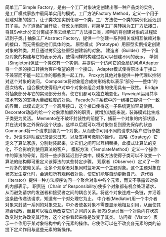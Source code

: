 简单工厂Simple Factory，是由一个工厂对象决定创建出哪一种产品类的实例，是工厂模式家族中最简单实用的模式。工厂方法Factory Method，定义一个用于创建对象的接口，让子类决定实例化哪一个类，工厂方法使一个类的实例化延迟到其子类。为了遵循扩展开放，修改关闭原则，将简单工厂类转换为工厂方法接口，将其Switch分支分离成子类去继承工厂方法接口类，顺利的将创建对象的过程延迟到子类。]
抽象工厂Abstract Factory，提供一个创建一系列相关或相互依赖对象的接口，而无需指定他们具体的类。
原型模式（Prototype）用原型实例指定创建对象的种类，并且通过拷贝这些原型创建新的对象。
建造者（Builder）将一个复杂对象的构建与它的表示分离，使得同样的构建过程可以创建不同的表示。
单例（Singleton)保证一个类仅有一个实例，并提供一个访问它的全局访问点Adapter将一个类的接口转换为客户希望的另一个接口，
Adapter模式使得原本由于接口不兼容而不能一起工作的那些类一起工作。
Proxy为其他对象提供一种代理以控制对这个对象的访问。
Composite将对象组合成树形结构以表示“部分——整体”的层次结构，组合模式使得用户对单个对象和组合对象的使用具有一致性。
Bridge将抽象部分与它的实现部分分离，使它们都可以独立地变化。flyweight运用共享技术有效的支持大量细粒度的对象。
Facade为子系统中的一组接口提供一个一致的界面，此模式定义了一个高层接口，这个接口使得这一子系统更加容易使用。
Decorator动态的给一个对象添加额外的职责，就增加功能来说，装饰模式比生成子类更为灵活。
Memento在不破坏封装性的前提下，捕获一个对象的内部状态，并在该对象之外保存这个状态。这样以后就可以将对象恢复到原先保存的状态
Command将一个请求封装为一个对象，从而使你可用不同的请求对客户进行参数化，对请求排队或记录请求日志，以及支持可撤销的操作。
策略（Strategy）它定义了算法家族，分别封装起来，让它们之间可以互相替换，此模式让算法的变化，不会影响到使用算法的客户。
模板方法（TemplateMethod）定义一个操作中的算法的骨架，而将一些步骤延迟到子类中。模板方法使得子类可以不改变一个算法的结构即可重定义该算法的某些特定步骤。
观察者（Observer）定义了一种一对多的依赖关系，让多个观察者对象同时监听某一个主题对象。这个主题对象在状态发生变化时，会通知所有观察者对象，使它们能够自动更新自己。
迭代器（Iterator）提供一种方法顺序访问一个聚合对象中各个元素，而又不暴露该对象的内部表示。
职责链（Chain of Responsibility)使多个对象都有机会处理请求，从而避免请求的发送者和接受者之间的耦合关系。将这个对象连成一条链，并沿着这条链传递该请求，知道有一个对处理它为止。
中介者(Mediator)用一个中介者对象来封装一系列的对象交互。中介者使各对象不需要显示地相互引用，从而使其耦合松散，而且可以独立地改变它们之间的关系
状态(State)当一个对象内在状态改变时允许改变其行为，这个对象看起来像是改变了其类。
访问者（Visitor）表示一个作用于某对象结构中的个元素的操作。它使你可以在不改变各元素的类的前提下定义作用与这些元素的新操作。
